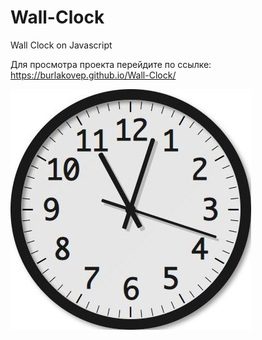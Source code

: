 # Wall-Clock

Wall Clock on Javascript

Для просмотра проекта перейдите по ссылке: https://burlakovep.github.io/Wall-Clock/

![alt text](screenshots/image.jpg)
